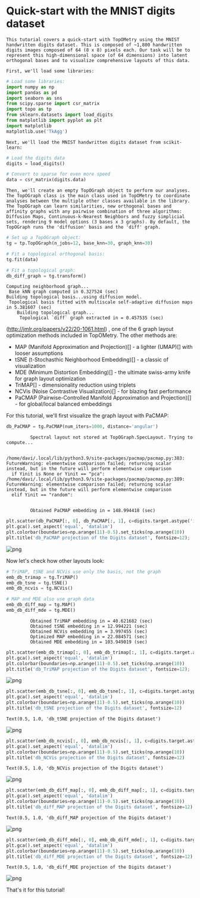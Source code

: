 # Quick-start with the MNIST digits dataset

    This tutorial covers a quick-start with TopOMetry using the MNIST handwritten digits dataset. This is composed of ~1,800 handwritten digits images composed of 64 (8 x 8) pixels each. Our task will be to represent this high-dimensional space (of 64 dimensions) into latent orthogonal bases and to visualize comprehensive layouts of this data.
    
    First, we'll load some libraries:


```python
# Load some libraries:
import numpy as np
import pandas as pd
import seaborn as sns
from scipy.sparse import csr_matrix
import topo as tp
from sklearn.datasets import load_digits
from matplotlib import pyplot as plt
import matplotlib
matplotlib.use('TkAgg')
```

    Next, we'll load the MNIST handwritten digits dataset from scikit-learn:


```python
# Load the digits data
digits = load_digits()

# Convert to sparse for even more speed
data = csr_matrix(digits.data)
```

    Then, we'll create an empty TopOGraph object to perform our analyses. The TopOGraph class is the main class used in TopOMetry to coordinate analyses between the multiple other classes available in the library. The TopOGraph can learn similarities, new orthogonal bases and affinity graphs with any pairwise combination of three algorithms: Diffusion Maps, Continuous-k-Nearest Neighbors and fuzzy simplicial sets, rendering 9 model options (3 bases x 3 graphs). By default, the TopOGraph runs the 'diffusion' basis and the 'diff' graph.  


```python
# Set up a TopOGraph object:
tg = tp.TopOGraph(n_jobs=12, base_knn=30, graph_knn=30)

# Fit a topological orthogonal basis:
tg.fit(data)

# Fit a topological graph:
db_diff_graph = tg.transform()
```

    Computing neighborhood graph...
     Base kNN graph computed in 0.327524 (sec)
    Building topological basis...using diffusion model.
     Topological basis fitted with multiscale self-adaptive diffusion maps in 5.381607 (sec)
        Building topological graph...
         Topological `diff` graph extracted in = 0.457535 (sec)


(http://jmlr.org/papers/v22/20-1061.html) , one of the 6 graph layout optimization methods included in TopOMetry. The other methods are:

* MAP (Manifold Approximation and Projection)[] - a lighter (UMAP)[] with looser assumptions
* tSNE (t-Stochasthic Neighborhood Embedding)[] - a classic of visualization
* MDE (Minimum Distortion Embedding)[] - the ultimate swiss-army knife for graph layout optimization
* TriMAP[] - dimensionality reduction using triplets
* NCVis (Noise Contrastive Visualization)[] - for blazing fast performance
* PaCMAP (Pairwise-Controlled Manifold Approximation and Projection)[] - for global/local balanced embeddings

For this tutorial, we'll first visualize the graph layout with PaCMAP:


```python
db_PaCMAP = tg.PaCMAP(num_iters=1000, distance='angular')
```

             Spectral layout not stored at TopOGraph.SpecLayout. Trying to compute...


    /home/davi/.local/lib/python3.9/site-packages/pacmap/pacmap.py:383: FutureWarning: elementwise comparison failed; returning scalar instead, but in the future will perform elementwise comparison
      if Yinit is None or Yinit == "pca":
    /home/davi/.local/lib/python3.9/site-packages/pacmap/pacmap.py:389: FutureWarning: elementwise comparison failed; returning scalar instead, but in the future will perform elementwise comparison
      elif Yinit == "random":


             Obtained PaCMAP embedding in = 148.994418 (sec)



```python
plt.scatter(db_PaCMAP[:, 0], db_PaCMAP[:, 1], c=digits.target.astype('int32'), cmap='Spectral', s=0.5)
plt.gca().set_aspect('equal', 'datalim')
plt.colorbar(boundaries=np.arange(11)-0.5).set_ticks(np.arange(10))
plt.title('db_PaCMAP projection of the Digits dataset', fontsize=12);
```


    
![png](MNIST_TopOMetry_Tutorial_files/MNIST_TopOMetry_Tutorial_8_0.png)
    


Now let's check how other layouts look:


```python
# TriMAP, tSNE and NCVis use only the basis, not the graph
emb_db_trimap = tg.TriMAP()
emb_db_tsne = tg.tSNE()
emb_db_ncvis = tg.NCVis()

# MAP and MDE also use graph data
emb_db_diff_map = tg.MAP()
emb_db_diff_mde = tg.MDE()
```

             Obtained TriMAP embedding in = 40.621682 (sec)
             Obtained tSNE embedding in = 12.994221 (sec)
             Obtained NCVis embedding in = 3.997455 (sec)
             Optimized MAP embedding in = 22.084571 (sec)
             Obtained MDE embedding in = 103.949019 (sec)



```python
plt.scatter(emb_db_trimap[:, 0], emb_db_trimap[:, 1], c=digits.target.astype('int32'), cmap='Spectral', s=0.5)
plt.gca().set_aspect('equal', 'datalim')
plt.colorbar(boundaries=np.arange(11)-0.5).set_ticks(np.arange(10))
plt.title('db_TriMAP projection of the Digits dataset', fontsize=12);
```


    
![png](MNIST_TopOMetry_Tutorial_files/MNIST_TopOMetry_Tutorial_11_0.png)
    



```python
plt.scatter(emb_db_tsne[:, 0], emb_db_tsne[:, 1], c=digits.target.astype('int32'), cmap='Spectral', s=0.5)
plt.gca().set_aspect('equal', 'datalim')
plt.colorbar(boundaries=np.arange(11)-0.5).set_ticks(np.arange(10))
plt.title('db_tSNE projection of the Digits dataset', fontsize=12)
```




    Text(0.5, 1.0, 'db_tSNE projection of the Digits dataset')




    
![png](MNIST_TopOMetry_Tutorial_files/MNIST_TopOMetry_Tutorial_12_1.png)
    



```python
plt.scatter(emb_db_ncvis[:, 0], emb_db_ncvis[:, 1], c=digits.target.astype('int32'), cmap='Spectral', s=0.5)
plt.gca().set_aspect('equal', 'datalim')
plt.colorbar(boundaries=np.arange(11)-0.5).set_ticks(np.arange(10))
plt.title('db_NCVis projection of the Digits dataset', fontsize=12)
```




    Text(0.5, 1.0, 'db_NCVis projection of the Digits dataset')




    
![png](MNIST_TopOMetry_Tutorial_files/MNIST_TopOMetry_Tutorial_13_1.png)
    



```python
plt.scatter(emb_db_diff_map[:, 0], emb_db_diff_map[:, 1], c=digits.target.astype('int32'), cmap='Spectral', s=0.5)
plt.gca().set_aspect('equal', 'datalim')
plt.colorbar(boundaries=np.arange(11)-0.5).set_ticks(np.arange(10))
plt.title('db_diff_MAP projection of the Digits dataset', fontsize=12)
```




    Text(0.5, 1.0, 'db_diff_MAP projection of the Digits dataset')




    
![png](MNIST_TopOMetry_Tutorial_files/MNIST_TopOMetry_Tutorial_14_1.png)
    



```python
plt.scatter(emb_db_diff_mde[:, 0], emb_db_diff_mde[:, 1], c=digits.target.astype('int32'), cmap='Spectral', s=0.5)
plt.gca().set_aspect('equal', 'datalim')
plt.colorbar(boundaries=np.arange(11)-0.5).set_ticks(np.arange(10))
plt.title('db_diff_MDE projection of the Digits dataset', fontsize=12)
```




    Text(0.5, 1.0, 'db_diff_MDE projection of the Digits dataset')




    
![png](MNIST_TopOMetry_Tutorial_files/MNIST_TopOMetry_Tutorial_15_1.png)
    


That's it for this tutorial!
